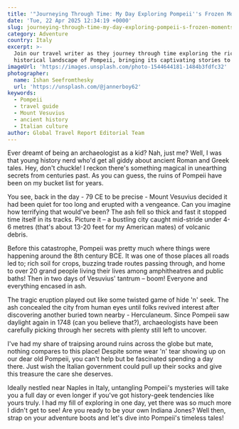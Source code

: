 ```yaml
---
title: '"Journeying Through Time: My Day Exploring Pompeii''s Frozen Moments"'
date: 'Tue, 22 Apr 2025 12:34:19 +0000'
slug: journeying-through-time-my-day-exploring-pompeii-s-frozen-moments
category: Adventure
country: Italy
excerpt: >-
  Join our travel writer as they journey through time exploring the rich
  historical landscape of Pompeii, bringing its captivating stories to life.
imageUrl: 'https://images.unsplash.com/photo-1544644181-1484b3fdfc32'
photographer:
  name: Ishan Seefromthesky
  url: 'https://unsplash.com/@jannerboy62'
keywords:
  - Pompeii
  - travel guide
  - Mount Vesuvius
  - ancient history
  - Italian culture
author: Global Travel Report Editorial Team
---
```

Ever dreamt of being an archaeologist as a kid? Nah, just me? Well, I was that young history nerd who'd get all giddy about ancient Roman and Greek tales. Hey, don't chuckle! I reckon there's something magical in unearthing secrets from centuries past. As you can guess, the ruins of Pompeii have been on my bucket list for years.

You see, back in the day - 79 CE to be precise - Mount Vesuvius decided it had been quiet for too long and erupted with a vengeance. Can you imagine how terrifying that would've been? The ash fell so thick and fast it stopped time itself in its tracks. Picture it – a bustling city caught mid-stride under 4-6 metres (that's about 13-20 feet for my American mates) of volcanic debris.

Before this catastrophe, Pompeii was pretty much where things were happening around the 8th century BCE. It was one of those places all roads led to; rich soil for crops, buzzing trade routes passing through, and home to over 20 grand people living their lives among amphitheatres and public baths! Then in two days of Vesuvius' tantrum – boom! Everyone and everything encased in ash.

The tragic eruption played out like some twisted game of hide 'n' seek. The ash concealed the city from human eyes until folks revived interest after discovering another buried town nearby - Herculaneum. Since Pompeii saw daylight again in 1748 (can you believe that?), archaeologists have been carefully picking through her secrets with plenty still left to uncover.

I've had my share of traipsing around ruins across the globe but mate, nothing compares to this place! Despite some wear 'n' tear showing up on our dear old Pompeii, you can't help but be fascinated spending a day there. Just wish the Italian government could pull up their socks and give this treasure the care she deserves.

Ideally nestled near Naples in Italy, untangling Pompeii's mysteries will take you a full day or even longer if you've got history-geek tendencies like yours truly. I had my fill of exploring in one day, yet there was so much more I didn't get to see! Are you ready to be your own Indiana Jones? Well then, strap on your adventure boots and let's dive into Pompeii's timeless tales!

